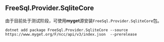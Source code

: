 ﻿

## FreeSql.Provider.SqliteCore

由于目前处于测试阶段，可使用**myget**源安装`FreeSql.Provider.SqliteCore`包。

```console
dotnet add package FreeSql.Provider.SqliteCore --source https://www.myget.org/F/ncc/api/v3/index.json  --prerelease
```